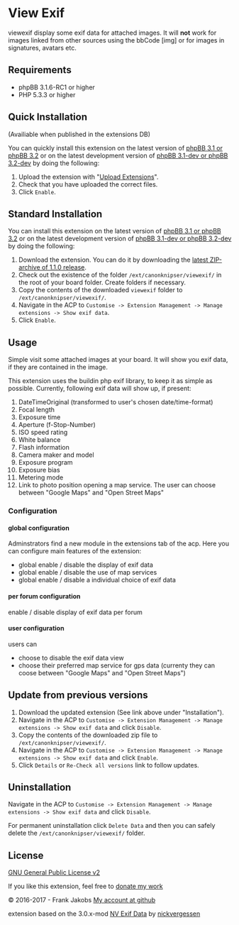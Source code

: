 View Exif
===========
viewexif display some exif data for attached images. It will **not** work for images linked from other sources using the bbCode [img] or for images in signatures, avatars etc.


## Requirements
* phpBB 3.1.6-RC1 or higher
* PHP 5.3.3 or higher


## Quick Installation
(Availiable when published in the extensions DB)

You can quickly install this extension on the latest version of [phpBB 3.1 or phpBB 3.2](https://www.phpbb.com/downloads/) or on the latest development version of [phpBB 3.1-dev or phpBB 3.2-dev](https://github.com/phpbb/phpbb3) by doing the following:

1. Upload the extension with "[Upload Extensions](https://github.com/BoardTools/upload)".
2. Check that you have uploaded the correct files.
3. Click `Enable`.


## Standard Installation
You can install this extension on the latest version of [phpBB 3.1 or phpBB 3.2](https://www.phpbb.com/downloads/) or on the latest development version of [phpBB 3.1-dev or phpBB 3.2-dev](https://github.com/phpbb/phpbb3) by doing the following:

1. Download the extension. You can do it by downloading the [latest ZIP-archive of 1.1.0 release](http://download.canonknipser.com/canonknipser_viewexif_1_1_0.zip).
2. Check out the existence of the folder `/ext/canonknipser/viewexif/` in the root of your board folder. Create folders if necessary.
3. Copy the contents of the downloaded `viewexif` folder to `/ext/canonknipser/viewexif/`.
4. Navigate in the ACP to `Customise -> Extension Management -> Manage extensions -> Show exif data`.
5. Click `Enable`.


## Usage

Simple visit some attached images at your board. It will show you exif data, if they are contained in the image.

This extension uses the buildin php exif library, to keep it as simple as possible.
Currently, following exif data will show up, if present:

1. DateTimeOriginal (transformed to user's chosen date/time-format)
2. Focal length
3. Exposure time
4. Aperture (f-Stop-Number)
5. ISO speed rating
6. White balance
7. Flash information
8. Camera maker and model
9. Exposure program
10. Exposure bias
11. Metering mode
12. Link to photo position opening a map service. The user can choose between "Google Maps" and "Open Street Maps"


### Configuration


#### global configuration

Adminstrators find a new module in the extensions tab of the acp. Here you can configure main features of the extension:

- global enable / disable the display of exif data
- global enable / disable the use of map services
- global enable / disable a individual choice of exif data


#### per forum configuration

enable / disable display of exif data per forum


#### user configuration

users can
- choose to disable the exif data view
- choose their preferred map service for gps data (currenty they can coose between "Google Maps" and "Open Street Maps") 


## Update from previous versions
1. Download the updated extension (See link above under "Installation").
2. Navigate in the ACP to `Customise -> Extension Management -> Manage extensions -> Show exif data` and click `Disable`.
3. Copy the contents of the downloaded zip file  to `/ext/canonknipser/viewexif/`.
4. Navigate in the ACP to `Customise -> Extension Management -> Manage extensions -> Show exif data` and click `Enable`.
5. Click `Details` or `Re-Check all versions` link to follow updates.


## Uninstallation
Navigate in the ACP to `Customise -> Extension Management -> Manage extensions -> Show exif data` and click `Disable`.

For permanent uninstallation click `Delete Data` and then you can safely delete the `/ext/canonknipser/viewexif/` folder.


## License
[GNU General Public License v2](http://opensource.org/licenses/GPL-2.0)

If you like this extension, feel free to [donate my work](https://www.paypal.me/FJakobs2105)

© 2016-2017 - Frank Jakobs [My account at github](https://github.com/canonknipser)

extension based on the 3.0.x-mod [NV Exif Data](https://www.phpbb.com/community/viewtopic.php?t=1107475) by [nickvergessen](https://www.phpbb.com/community/memberlist.php?mode=viewprofile&u=315319) 
